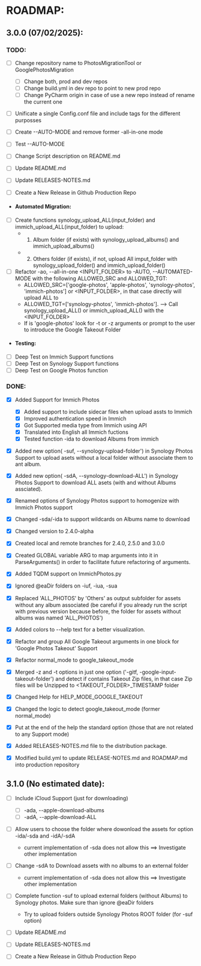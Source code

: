 # ROADMAP:

## 3.0.0 (07/02/2025):
### TODO:
- [ ] Change repository name to PhotosMigrationTool or GooglePhotosMigration
    - [ ] Change both, prod and dev repos
    - [ ] Change build.yml in dev repo to point to new prod repo
    - [ ] Change PyCharm origin in case of use a new repo instead of rename the current one
- [ ] Unificate a single Config.conf file and include tags for the different purposses
- [ ] Create --AUTO-MODE and remove former -all-in-one mode
- [ ] Test --AUTO-MODE

- [ ] Change Script description on README.md
- [ ] Update README.md
- [ ] Update RELEASES-NOTES.md
- [ ] Create a New Release in Github Production Repo


- #### Automated Migration:
- [ ] Create functions synology_upload_ALL(input_folder) and immich_upload_ALL(input_folder) to upload:
  - 1. Album folder (if exists) with synology_upload_albums() and immich_upload_albums()
  - 2. Others folder (if exists), if not, upload All imput_folder with synology_upload_folder() and immich_upload_folder()
- [ ] Refactor -ao, --all-in-one <INPUT_FOLDER> to -AUTO, --AUTOMATED-MODE <SRC> <TGT> with the following ALLOWED_SRC and ALLOWED_TGT:
  - ALLOWED_SRC=['google-photos', 'apple-photos', 'synology-photos', 'immich-photos'] or <INPUT_FOLDER>, in that case directly will upload ALL to <TGT>  
  - ALLOWED_TGT=['synology-photos', 'immich-photos']. --> Call synology_upload_ALL() or immich_upload_ALL() with the <INPUT_FOLDER>  
  - If is 'google-photos' look for -t or -z arguments or prompt to the user to introduce the Google Takeout Folder


- #### Testing:
- [ ] Deep Test on Immich Support functions
- [ ] Deep Test on Synology Support functions
- [ ] Deep Test on Google Photos function

### DONE:
- [x] Added Support for Immich Photos
  - [x] Added support to include sidecar files when upload assts to Immich
  - [x] Improved authentication speed in Immich
  - [x] Got Supported media type from Immich using API
  - [x] Translated into English all Immich fuctions
  - [x] Tested function -ida to download Albums from immich
- [x] Added new option( -suf, --synology-upload-folder') in Synology Photos Support to upload asets without a local folder without associate them to ant album. 
- [x] Added new option( -sdA, --synology-download-ALL') in Synology Photos Support to download ALL asets (with and without Albums assciated). 
- [x] Renamed options of Synology Photos support to homogenize with Immich Photos support
- [x] Changed -sda/-ida to support wildcards on Albums name to download
- [x] Changed version to 2.4.0-alpha
- [x] Created local and remote branches for 2.4.0, 2.5.0 and 3.0.0
- [x] Created GLOBAL variable ARG to map arguments into it in ParseArguments() in order to facilitate future refactoring of arguments.
- [x] Added TQDM support on ImmichPhotos.py
- [x] Ignored @eaDir folders on -iuf, -iua, -sua
- [x] Replaced 'ALL_PHOTOS' by 'Others' as output subfolder for assets without any album associated (be careful if you already run the script with previous version because before, the folder for assets without albums was named 'ALL_PHOTOS')
- [x] Added colors to --help text for a better visualization.
- [x] Refactor and group All Google Takeout arguments in one block for 'Google Photos Takeout' Support
- [X] Refactor normal_mode to google_takeout_mode
- [x] Merged -z and -t options in just one option ('-gitf, -google-input-takeout-folder') and detect if contains Takeout Zip files, in that case Zip files will be Unzipped to <TAKEOUT_FOLDER>_TIMESTAMP folder
- [x] Changed Help for HELP_MODE_GOOGLE_TAKEOUT
- [x] Changed the logic to detect google_takeout_mode (former normal_mode)
- [x] Put at the end of the help the standard option (those that are not related to any Support mode)
- [x] Added RELEASES-NOTES.md file to the distribution package.
- [x] Modified build.yml to update RELEASE-NOTES.md and ROADMAP.md into production repository


## 3.1.0 (No estimated date):
- [ ] Include iCloud Support (just for downloading)
    - [ ] -ada, --apple-download-albums
    - [ ] -adA, --apple-download-ALL
- [ ] Allow users to choose the folder where dowonload the assets for option -ida/-sda and -idA/-sdA 
  - current implementation of -sda does not allow this ==> Investigate other implementation
- [ ] Change -sdA to Download assets with no albums to an external folder
  - current implementation of -sda does not allow this ==> Investigate other implementation
- [ ] Complete function -suf to upload external folders (without Albums) to Synology photos. Make sure than ignore @eaDir folders
  - Try to upload folders outside Synology Photos ROOT folder (for -suf option)
- [ ] Update README.md
- [ ] Update RELEASES-NOTES.md
- [ ] Create a New Release in Github Production Repo



